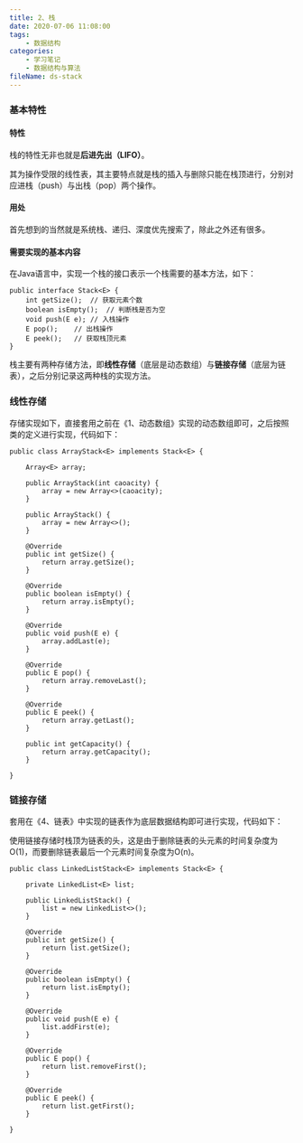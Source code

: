 ```yaml
---
title: 2、栈
date: 2020-07-06 11:08:00
tags:
	- 数据结构
categories:
	- 学习笔记
	- 数据结构与算法
fileName: ds-stack
---
```


### 基本特性

#### 特性

栈的特性无非也就是**后进先出（LIFO）**。

其为操作受限的线性表，其主要特点就是栈的插入与删除只能在栈顶进行，分别对应进栈（push）与出栈（pop）两个操作。

#### 用处

首先想到的当然就是系统栈、递归、深度优先搜索了，除此之外还有很多。

#### 需要实现的基本内容

在Java语言中，实现一个栈的接口表示一个栈需要的基本方法，如下：

```
public interface Stack<E> {
    int getSize();	// 获取元素个数
    boolean isEmpty();	// 判断栈是否为空
    void push(E e);	// 入栈操作
    E pop();	// 出栈操作
    E peek();	// 获取栈顶元素
}
```

栈主要有两种存储方法，即**线性存储**（底层是动态数组）与**链接存储**（底层为链表），之后分别记录这两种栈的实现方法。



### 线性存储

存储实现如下，直接套用之前在《1、动态数组》实现的动态数组即可，之后按照类的定义进行实现，代码如下：

```
public class ArrayStack<E> implements Stack<E> {

    Array<E> array;

    public ArrayStack(int caoacity) {
        array = new Array<>(caoacity);
    }

    public ArrayStack() {
        array = new Array<>();
    }

    @Override
    public int getSize() {
        return array.getSize();
    }

    @Override
    public boolean isEmpty() {
        return array.isEmpty();
    }

    @Override
    public void push(E e) {
        array.addLast(e);
    }

    @Override
    public E pop() {
        return array.removeLast();
    }

    @Override
    public E peek() {
        return array.getLast();
    }

    public int getCapacity() {
        return array.getCapacity();
    }

}
```



### 链接存储

套用在《4、链表》中实现的链表作为底层数据结构即可进行实现，代码如下：

使用链接存储时栈顶为链表的头，这是由于删除链表的头元素的时间复杂度为O(1)，而要删除链表最后一个元素时间复杂度为O(n)。

```
public class LinkedListStack<E> implements Stack<E> {

    private LinkedList<E> list;

    public LinkedListStack() {
        list = new LinkedList<>();
    }

    @Override
    public int getSize() {
        return list.getSize();
    }

    @Override
    public boolean isEmpty() {
        return list.isEmpty();
    }

    @Override
    public void push(E e) {
        list.addFirst(e);
    }

    @Override
    public E pop() {
        return list.removeFirst();
    }

    @Override
    public E peek() {
        return list.getFirst();
    }

}
```
